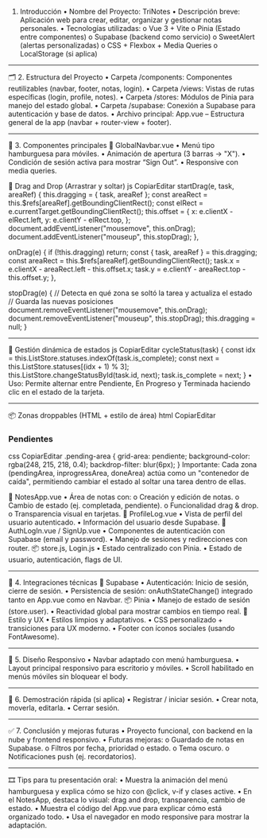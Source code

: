 1. Introducción
•	Nombre del Proyecto: TriNotes
•	Descripción breve: Aplicación web para crear, editar, organizar y gestionar notas personales.
•	Tecnologías utilizadas:
o	Vue 3 + Vite
o	Pinia (Estado entre componentes)
o	Supabase (backend como servicio)
o	SweetAlert (alertas personalizadas)
o	CSS + Flexbox + Media Queries
o	LocalStorage (si aplica)


________________________________________
🗂️ 2. Estructura del Proyecto
•	Carpeta /components: Componentes reutilizables (navbar, footer, notas, login).
•	Carpeta /views: Vistas de rutas específicas (login, profile, notes).
•	Carpeta /stores: Módulos de Pinia para manejo del estado global.
•	Carpeta /supabase: Conexión a Supabase para autenticación y base de datos.
•	Archivo principal: App.vue – Estructura general de la app (navbar + router-view + footer).
________________________________________




🧩 3. Componentes principales
🧭 GlobalNavbar.vue
•	Menú tipo hamburguesa para móviles.
•	Animación de apertura (3 barras → "X").
•	Condición de sesión activa para mostrar “Sign Out”.
•	Responsive con media queries.



🔄 Drag and Drop (Arrastrar y soltar)
js
CopiarEditar
startDrag(e, task, areaRef) {
  this.dragging = { task, areaRef };
  const areaRect = this.$refs[areaRef].getBoundingClientRect();
  const elRect = e.currentTarget.getBoundingClientRect();
  this.offset = {
    x: e.clientX - elRect.left,
    y: e.clientY - elRect.top,
  };
  document.addEventListener("mousemove", this.onDrag);
  document.addEventListener("mouseup", this.stopDrag);
},

onDrag(e) {
  if (!this.dragging) return;
  const { task, areaRef } = this.dragging;
  const areaRect = this.$refs[areaRef].getBoundingClientRect();
  task.x = e.clientX - areaRect.left - this.offset.x;
  task.y = e.clientY - areaRect.top - this.offset.y;
},

stopDrag(e) {
  // Detecta en qué zona se soltó la tarea y actualiza el estado
  // Guarda las nuevas posiciones
  document.removeEventListener("mousemove", this.onDrag);
  document.removeEventListener("mouseup", this.stopDrag);
  this.dragging = null;
}
________________________________________
🔁 Gestión dinámica de estados
js
CopiarEditar
cycleStatus(task) {
  const idx = this.ListStore.statuses.indexOf(task.is_complete);
  const next = this.ListStore.statuses[(idx + 1) % 3];
  this.ListStore.changeStatusById(task.id, next);
  task.is_complete = next;
}
•	Uso: Permite alternar entre Pendiente, En Progreso y Terminada haciendo clic en el estado de la tarjeta.
________________________________________


📦 Zonas droppables (HTML + estilo de área)
html
CopiarEditar
<!-- Zona de tareas Pendientes -->
<div class="drop-area pending-area" ref="pendingArea">
  <h3>Pendientes</h3>
  <div
    v-for="task in pendingTasks"
    :key="task.id"
    class="task-card pending"
    @mousedown="startDrag($event, task, 'pendingArea')"
    :style="getStyle(task, 'pendingArea')"
  >
    <!-- contenido de la tarjeta -->
  </div>
</div>
css
CopiarEditar
.pending-area {
  grid-area: pendiente;
  background-color: rgba(248, 215, 218, 0.4);
  backdrop-filter: blur(6px);
}
Importante: Cada zona (pendingArea, inprogressArea, doneArea) actúa como un "contenedor de caída", permitiendo cambiar el estado al soltar una tarea dentro de ellas.

📒 NotesApp.vue
•	Área de notas con:
o	Creación y edición de notas.
o	Cambio de estado (ej. completada, pendiente).
o	Funcionalidad drag & drop.
o	Transparencia visual en tarjetas.
👤 ProfileLog.vue
•	Vista de perfil del usuario autenticado.
•	Información del usuario desde Supabase.
🔐 AuthLogIn.vue / SignUp.vue
•	Componentes de autenticación con Supabase (email y password).
•	Manejo de sesiones y redirecciones con router.
📦 store.js, Login.js
•	Estado centralizado con Pinia.
•	Estado de usuario, autenticación, flags de UI.
________________________________________
🔌 4. Integraciones técnicas
🔐 Supabase
•	Autenticación: Inicio de sesión, cierre de sesión.
•	Persistencia de sesión: onAuthStateChange() integrado tanto en App.vue como en Navbar.
📦 Pinia
•	Manejo de estado de sesión (store.user).
•	Reactividad global para mostrar cambios en tiempo real.
🎨 Estilo y UX
•	Estilos limpios y adaptativos.
•	CSS personalizado + transiciones para UX moderno.
•	Footer con íconos sociales (usando FontAwesome).
________________________________________
📱 5. Diseño Responsivo
•	Navbar adaptado con menú hamburguesa.
•	Layout principal responsivo para escritorio y móviles.
•	Scroll habilitado en menús móviles sin bloquear el body.
________________________________________
🧪 6. Demostración rápida (si aplica)
•	Registrar / iniciar sesión.
•	Crear nota, moverla, editarla.
•	Cerrar sesión.
________________________________________
✅ 7. Conclusión y mejoras futuras
•	Proyecto funcional, con backend en la nube y frontend responsivo.
•	Futuras mejoras:
o	Guardado de notas en Supabase.
o	Filtros por fecha, prioridad o estado.
o	Tema oscuro.
o	Notificaciones push (ej. recordatorios).
________________________________________
🎞️ Tips para tu presentación oral:
•	Muestra la animación del menú hamburguesa y explica cómo se hizo con @click, v-if y clases active.
•	En el NotesApp, destaca lo visual: drag and drop, transparencia, cambio de estado.
•	Muestra el código del App.vue para explicar cómo está organizado todo.
•	Usa el navegador en modo responsive para mostrar la adaptación.


